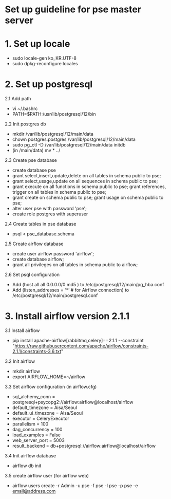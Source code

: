 
Set up guideline for pse master server
=============


# 1. Set up locale


- sudo locale-gen ko_KR.UTF-8
- sudo dpkg-reconfigure locales



# 2. Set up postgresql


2.1 Add path 
- vi ~/.bashrc
- PATH=$PATH:/usr/lib/postgresql/12/bin

2.2 Init postgres db
-  mkdir /var/lib/postgresql/12/main/data 
- chown postgres:postgres /var/lib/postgresql/12/main/data 
- sudo pg_ctl -D /var/lib/postgresql/12/main/data initdb
- (in /main/data) mv * ../ 


2.3 Create pse database
- create database pse
- grant select,insert,update,delete on all tables in schema public to pse; 
- grant select,usage,update on all sequences in schema public to pse; 
- grant execute on all functions in schema public to pse; grant references, trigger on all tables in schema public to pse; 
- grant create on schema public to pse; grant usage on schema public to pse;
- alter user pse with password 'pse';
- create role postgres with superuser

2.4 Create tables in pse database
- psql < pse_database.schema


2.5 Create airflow database
- create user airflow password 'airflow';
- create database airflow;
- grant all privileges on all tables in schema public to airflow;

2.6 Set psql configuration
- Add (host    all             all             0.0.0.0/0               md5 ) to /etc/postgresql/12/main/pg_hba.conf
- Add (listen_addresses = ‘*’ # for Airflow connection) to /etc/postgresql/12/main/postgresql.conf





# 3. Install airflow version 2.1.1

3.1 Install airflow
- pip install apache-airflow[rabbitmq,celery]==2.1.1  --constraint "https://raw.githubusercontent.com/apache/airflow/constraints-2.1.1/constraints-3.6.txt"

3.2 Init airflow
- mkdir airflow
- export AIRFLOW_HOME=~/airflow


3.3 Set airflow configuration (in airflow.cfg)
- sql_alchemy_conn = postgresql+psycopg2://airflow:airflow@localhost/airflow
- default_timezone = Aisa/Seoul
- default_ui_timezone = Aisa/Seoul
- executor = CeleryExecutor
- parallelism = 100
- dag_concurrency = 100
- load_examples = False
- web_server_port = 5003
- result_backend = db+postgresql://airflow:airflow@localhost/airflow

3.4 Init airflow database
- airflow db init

3.5 create airflow user (for airflow web)
- airflow users create -r Admin -u pse -f pse -l pse -p pse -e email@address.com


